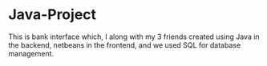 # Java-Project

This is bank interface which, I along with my 3 friends created using Java in the backend, netbeans in the frontend, and we used SQL for database management.
